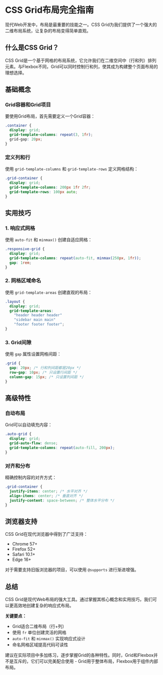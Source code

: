 # CSS Grid布局完全指南

现代Web开发中，布局是最重要的技能之一。CSS Grid为我们提供了一个强大的二维布局系统，让复杂的布局变得简单直观。

## 什么是CSS Grid？

CSS Grid是一个基于网格的布局系统，它允许我们在二维空间中（行和列）排列元素。与Flexbox不同，Grid可以同时控制行和列，使其成为构建整个页面布局的理想选择。

## 基础概念

### Grid容器和Grid项目

要使用Grid布局，首先需要定义一个Grid容器：

```css
.container {
  display: grid;
  grid-template-columns: repeat(3, 1fr);
  grid-gap: 20px;
}
```

### 定义列和行

使用 `grid-template-columns` 和 `grid-template-rows` 定义网格结构：

```css
.grid-container {
  display: grid;
  grid-template-columns: 200px 1fr 2fr;
  grid-template-rows: 100px auto;
}
```

## 实用技巧

### 1. 响应式网格

使用 `auto-fit` 和 `minmax()` 创建自适应网格：

```css
.responsive-grid {
  display: grid;
  grid-template-columns: repeat(auto-fit, minmax(250px, 1fr));
  gap: 1rem;
}
```

### 2. 网格区域命名

使用 `grid-template-areas` 创建直观的布局：

```css
.layout {
  display: grid;
  grid-template-areas:
    "header header header"
    "sidebar main main"
    "footer footer footer";
}
```

### 3. Grid间隙

使用 `gap` 属性设置网格间距：

```css
.grid {
  gap: 20px; /* 行和列间距都是20px */
  row-gap: 10px; /* 只设置行间距 */
  column-gap: 15px; /* 只设置列间距 */
}
```

## 高级特性

### 自动布局

Grid可以自动填充内容：

```css
.auto-grid {
  display: grid;
  grid-auto-flow: dense;
  grid-template-columns: repeat(auto-fill, 200px);
}
```

### 对齐和分布

精确控制内容的对齐方式：

```css
.grid-container {
  justify-items: center; /* 水平对齐 */
  align-items: center; /* 垂直对齐 */
  justify-content: space-between; /* 整体水平分布 */
}
```

## 浏览器支持

CSS Grid在现代浏览器中得到了广泛支持：

- Chrome 57+
- Firefox 52+
- Safari 10.1+
- Edge 16+

对于需要支持旧版浏览器的项目，可以使用 `@supports` 进行渐进增强。

## 总结

CSS Grid是现代Web布局的强大工具。通过掌握其核心概念和实用技巧，我们可以更高效地创建复杂的响应式布局。

**关键要点：**

- Grid适合二维布局（行+列）
- 使用 `fr` 单位创建灵活的网格
- `auto-fit` 和 `minmax()` 实现响应式设计
- 命名网格区域提高代码可读性

建议在实际项目中多加练习，逐步掌握Grid的各种特性。同时，Grid和Flexbox并不是互斥的，它们可以完美配合使用 - Grid用于整体布局，Flexbox用于组件内部布局。
